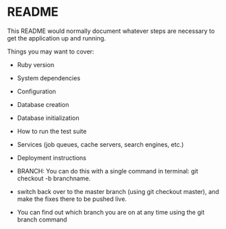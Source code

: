# README

This README would normally document whatever steps are necessary to get the
application up and running.

Things you may want to cover:

* Ruby version

* System dependencies

* Configuration

* Database creation

* Database initialization

* How to run the test suite

* Services (job queues, cache servers, search engines, etc.)

* Deployment instructions

*  BRANCH:  You can do this with a single command in terminal: git checkout -b branchname. 
*  switch back over to the master branch (using git checkout master), and make the fixes there to be pushed live. 
* You can find out which branch you are on at any time using the git branch command